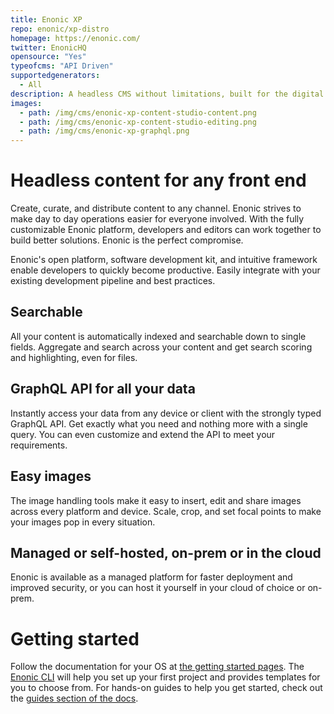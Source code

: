 ```yaml
---
title: Enonic XP
repo: enonic/xp-distro
homepage: https://enonic.com/
twitter: EnonicHQ
opensource: "Yes"
typeofcms: "API Driven"
supportedgenerators:
  - All
description: A headless CMS without limitations, built for the digital team.
images:
  - path: /img/cms/enonic-xp-content-studio-content.png
  - path: /img/cms/enonic-xp-content-studio-editing.png
  - path: /img/cms/enonic-xp-graphql.png
---
```


# Headless content for any front end

Create, curate, and distribute content to any channel. Enonic strives
to make day to day operations easier for everyone involved. With the
fully customizable Enonic platform, developers and editors can work
together to build better solutions. Enonic is the perfect compromise.

Enonic's open platform, software development kit, and intuitive
framework enable developers to quickly become productive. Easily
integrate with your existing development pipeline and best practices.

## Searchable

All your content is automatically indexed and searchable down to
single fields. Aggregate and search across your content and get search
scoring and highlighting, even for files.

## GraphQL API for all your data

Instantly access your data from any device or client with the strongly
typed GraphQL API. Get exactly what you need and nothing more with a
single query. You can even customize and extend the API to meet your
requirements.

## Easy images

The image handling tools make it easy to insert, edit and share images
across every platform and device. Scale, crop, and set focal points to
make your images pop in every situation.

## Managed or self-hosted, on-prem or in the cloud

Enonic is available as a managed platform for faster deployment and
improved security, or you can host it yourself in your cloud of choice
or on-prem.

# Getting started

Follow the documentation for your OS at [the getting started
pages](https://developer.enonic.com/start). The [Enonic
CLI](https://github.com/enonic/cli-enonic) will help you set up your
first project and provides templates for you to choose from. For
hands-on guides to help you get started, check out the [guides section
of the docs](https://developer.enonic.com/guides).
